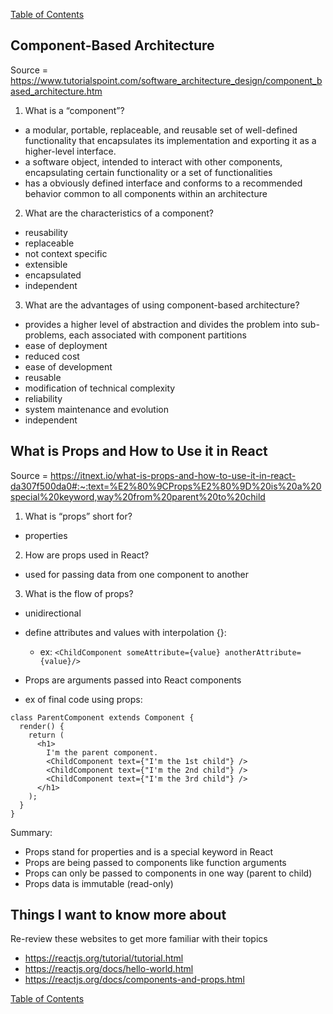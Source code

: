 [Table of Contents](https://jon-gitter.github.io/reading-notes/)

## Component-Based Architecture
Source = https://www.tutorialspoint.com/software_architecture_design/component_based_architecture.htm

1. What is a “component”?
  - a modular, portable, replaceable, and reusable set of well-defined functionality that encapsulates its implementation and exporting it as a higher-level interface.
  - a software object, intended to interact with other components, encapsulating certain functionality or a set of functionalities
  - has a obviously defined interface and conforms to a recommended behavior common to all components within an architecture
2. What are the characteristics of a component?
  - reusability
  - replaceable
  - not context specific
  - extensible
  - encapsulated
  - independent
3. What are the advantages of using component-based architecture?
  - provides a higher level of abstraction and divides the problem into sub-problems, each associated with component partitions
  - ease of deployment
  - reduced cost
  - ease of development
  - reusable
  - modification of technical complexity
  - reliability
  - system maintenance and evolution
  - independent


## What is Props and How to Use it in React
Source = https://itnext.io/what-is-props-and-how-to-use-it-in-react-da307f500da0#:~:text=%E2%80%9CProps%E2%80%9D%20is%20a%20special%20keyword,way%20from%20parent%20to%20child

1. What is “props” short for?
  - properties
2. How are props used in React?
  - used for passing data from one component to another
3. What is the flow of props?
  - unidirectional 

- define attributes and values with interpolation {}:
  - ex: `<ChildComponent someAttribute={value} anotherAttribute={value}/>`
- Props are arguments passed into React components

- ex of final code using props:
``` 
class ParentComponent extends Component { 
  render() {
    return (
      <h1>
        I'm the parent component.
        <ChildComponent text={"I'm the 1st child"} />
        <ChildComponent text={"I'm the 2nd child"} />
        <ChildComponent text={"I'm the 3rd child"} />
      </h1>
    );
  }
}
```

Summary:
- Props stand for properties and is a special keyword in React
- Props are being passed to components like function arguments
- Props can only be passed to components in one way (parent to child)
- Props data is immutable (read-only)


## Things I want to know more about
Re-review these websites to get more familiar with their topics
- https://reactjs.org/tutorial/tutorial.html
- https://reactjs.org/docs/hello-world.html
- https://reactjs.org/docs/components-and-props.html

[Table of Contents](https://jon-gitter.github.io/reading-notes/)